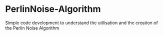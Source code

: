 # PerlinNoise-Algorithm
Simple code development to understand the utilisation and the creation of the Perlin Noise Algorithm
